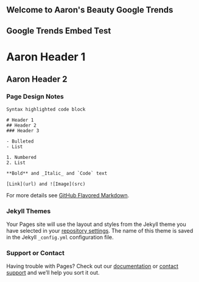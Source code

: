 ## Welcome to Aaron's Beauty Google Trends

## Google Trends Embed Test

<script type="text/javascript" src="https://ssl.gstatic.com/trends_nrtr/1754_RC01/embed_loader.js"></script> <script type="text/javascript"> trends.embed.renderExploreWidget("TIMESERIES", {"comparisonItem":[{"keyword":"Collagen","geo":"US-MO","time":"today 12-m"},{"keyword":"/m/01tj2","geo":"US-MO","time":"today 12-m"}],"category":0,"property":""}, {"exploreQuery":"date=today%2012-m,today%2012-m&geo=US-MO,US-MO&q=Collagen,%2Fm%2F01tj2","guestPath":"https://trends.google.com:443/trends/embed/"}); </script> 

# Aaron Header 1
## Aaron Header 2
### Page Design Notes

```Page Design Notes
Syntax highlighted code block

# Header 1
## Header 2
### Header 3

- Bulleted
- List

1. Numbered
2. List

**Bold** and _Italic_ and `Code` text

[Link](url) and ![Image](src)
```

For more details see [GitHub Flavored Markdown](https://guides.github.com/features/mastering-markdown/).

### Jekyll Themes

Your Pages site will use the layout and styles from the Jekyll theme you have selected in your [repository settings](https://github.com/aaronschenck/Beauty-Insights/settings). The name of this theme is saved in the Jekyll `_config.yml` configuration file.

### Support or Contact

Having trouble with Pages? Check out our [documentation](https://help.github.com/categories/github-pages-basics/) or [contact support](https://github.com/contact) and we’ll help you sort it out.
